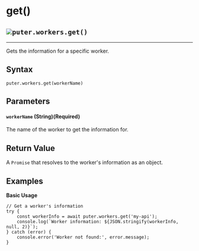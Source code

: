 # get()
![](https://docs.puter.com/./assets/img/function.svg)`puter.workers.get()`
----------------------------------------------------

* * *

Gets the information for a specific worker.

[](#syntax)Syntax
-----------------

```
puter.workers.get(workerName)

```


[](#parameters)Parameters
-------------------------

#### [](#-code-workername-code-string-required-)`workerName` (String)(Required)

The name of the worker to get the information for.

[](#return-value)Return Value
-----------------------------

A `Promise` that resolves to the worker's information as an object.

[](#examples)Examples
---------------------

**Basic Usage**

```
// Get a worker's information
try {
    const workerInfo = await puter.workers.get('my-api');
    console.log(`Worker information: ${JSON.stringify(workerInfo, null, 2)}`);
} catch (error) {
    console.error('Worker not found:', error.message);
}

```
